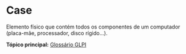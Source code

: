 Case
=======

Elemento físico que contém todos os componentes de um computador (placa-mãe, processador, disco rígido...).

**Tópico principal:** [Glossário GLPI](../../glpi/glossario.html)
